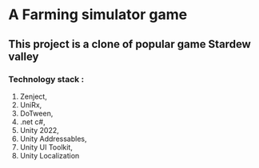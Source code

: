 # A Farming simulator game
## This project is a clone of popular game Stardew valley
### Technology stack : 
  1. Zenject,
  2. UniRx,
  3. DoTween,
  4. .net c#,
  5. Unity 2022,
  6. Unity Addressables,
  7. Unity UI Toolkit,
  8. Unity Localization
